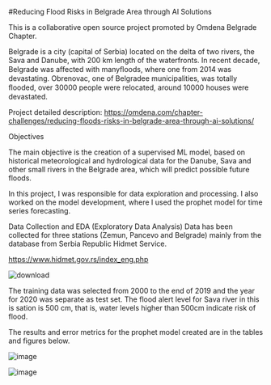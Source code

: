 #Reducing Flood Risks in Belgrade Area through AI Solutions

This is a collaborative open source project promoted by Omdena Belgrade Chapter.

Belgrade is a city (capital of Serbia) located on the delta of two rivers, the Sava and Danube, with 200 km length of the waterfronts. In recent decade, Belgrade was aﬀected with manyﬂoods, where one from 2014 was devastating. Obrenovac, one of Belgradee municipalities, was totally ﬂooded, over 30000 people were relocated, around 10000 houses were devastated.

Project detailed description: https://omdena.com/chapter-challenges/reducing-floods-risks-in-belgrade-area-through-ai-solutions/

Objectives

The main objective is the creation of a supervised ML model, based on historical meteorological and hydrological data for the Danube, Sava and other small rivers in the Belgrade area, which will predict possible future floods.

In this project, I was responsible for data exploration and processing. I also worked on the model development, where I used the prophet model for time series forecasting.

Data Collection and EDA (Exploratory Data Analysis)
Data has been collected for three stations (Zemun, Pancevo and Belgrade) mainly from the database from Serbia Republic Hidmet Service.

https://www.hidmet.gov.rs/index_eng.php

![download](https://user-images.githubusercontent.com/65725230/233372885-4a01f381-5405-479f-9da7-16c9ef07cddb.png)

The training data was selected from 2000 to the end of 2019 and the year for 2020 was separate as test set. The flood alert level for Sava river in this is sation is 500 cm, that is, water levels higher than 500cm indicate risk of flood.



The results and error metrics for the prophet model created are in the tables and figures below.


![image](https://user-images.githubusercontent.com/65725230/233374558-5beb480f-cc85-4673-9d8e-52dc67e5cdae.png)

![image](https://user-images.githubusercontent.com/65725230/233375544-14dfe019-b26c-45f4-978e-c5e68d411d01.png)


